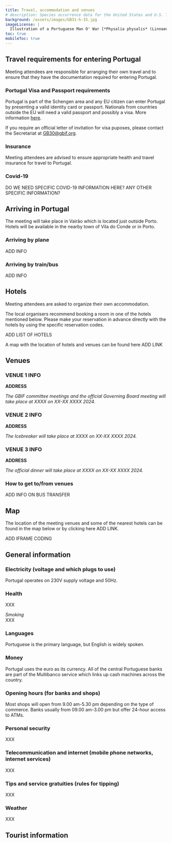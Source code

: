```yaml
---
title: Travel, accommodation and venues
# description: Species occurrence data for the United States and U.S. Territories.
background: /assets/images/GB31-h-15.jpg
imageLicense: |
  Illustration of a Portuguese Man O' War [*Physalia physalis* (Linnaeus, 1758).](https://www.gbif.org/species/2264734)from Manuel d'actinologie ou de zoophytologie. Paris, 1834-1836. Via the [Biodiversity Heritage Library](https://flic.kr/p/bSQdzZ)
toc: true
mobileToc: true
---
```


## Travel requirements for entering Portugal
Meeting attendees are responsible for arranging their own travel and to ensure that they have the documentation required for entering Portugal. 

### Portugal Visa and Passport requirements

Portugal is part of the Schengen area and any EU citizen can enter Portugal by presenting a valid identity card or passport. Nationals from countries outside the EU will need a valid passport and possibly a visa. More information [here](https://europa.eu/youreurope/citizens/travel/entry-exit/non-eu-nationals/index_en.htm).

If you require an official letter of invitation for visa puposes, please contact the Secretariat at [GB30@gbif.org](mailto:GB30@gbif.org). 

### Insurance
Meeting attendees are advised to ensure appropriate health and travel insurance for travel to Portugal.  

### Covid-19
DO WE NEED SPECIFIC COVID-19 INFORMATION HERE? ANY OTHER SPECIFIC INFORMATION?



## Arriving in Portugal 

The meeting will take place in Vairão which is located just outside Porto. Hotels will be available in the nearby town of Vila do Conde or in Porto. 


### Arriving by plane 

ADD INFO


### Arriving by train/bus

ADD INFO


## Hotels
Meeting attendees are asked to organize their own accommodation. 

The local organisers recommend booking a room in one of the hotels mentioned below. Please make your reservation in advance directly with the hotels by using the specific reservation codes.   

ADD LIST OF HOTELS

A map with the location of hotels and venues can be found here  ADD LINK  


## Venues

### VENUE 1 INFO
**ADDRESS**  

*The GBIF committee meetings and the official Governing Board meeting will take place at XXXX on XX-XX XXXX 2024.*  

### VENUE 2 INFO
**ADDRESS**  

*The Icebreaker will take place at XXXX on XX-XX XXXX 2024.*  

### VENUE 3 INFO
**ADDRESS**  

*The official dinner will take place at XXXX on XX-XX XXXX 2024.*  

### How to get to/from venues

ADD INFO ON BUS TRANSFER

## Map
The location of the meeting venues and some of the nearest hotels can be found in the map below or by clicking here ADD LINK.    

ADD IFRAME CODING



## General information

### Electricity (voltage and which plugs to use)
Portugal operates on 230V supply voltage and 50Hz.

### Health
XXX  

*Smoking*  
XXX  

### Languages
Portuguese is the primary language, but English is widely spoken. 

### Money 
Portugal uses the euro as its currency. All of the central Portuguese banks are part of the Multibanco service which links up cash machines across the country. 

### Opening hours (for banks and shops)
Most shops will open from 9.00 am-5.30 pm depending on the type of commerce. Banks usually from 09.00 am-3.00 pm but offer 24-hour access to ATMs.

### Personal security
XXX

### Telecommunication and internet (mobile phone networks, internet services)
XXX  

### Tips and service gratuities (rules for tipping)
XXX

### Weather
XXX

## Tourist information


